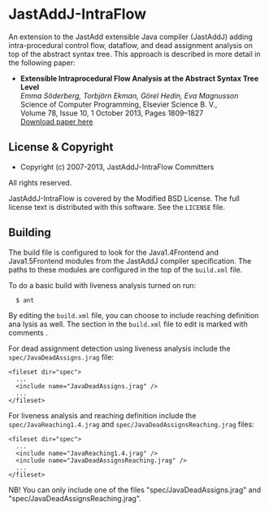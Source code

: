 JastAddJ-IntraFlow
==================

An extension to the JastAdd extensible Java compiler (JastAddJ) adding intra-procedural control flow, dataflow, and dead assignment analysis on top of the abstract syntax tree. This approach is described in more detail in the following paper:

 * __Extensible Intraprocedural Flow Analysis at the Abstract Syntax Tree Level__  
   _Emma Söderberg, Torbjörn Ekman, Görel Hedin, Eva Magnusson_   
   Science of Computer Programming, Elsevier Science B. V.,  
   Volume 78, Issue 10, 1 October 2013, Pages 1809–1827  
   [Download paper here](http://dx.doi.org/10.1016/j.scico.2012.02.002)

License & Copyright
-------------------

 * Copyright (c) 2007-2013, JastAddJ-IntraFlow Committers

All rights reserved.

JastAddJ-IntraFlow is covered by the Modified BSD License. 
The full license text is distributed with this software. 
See the `LICENSE` file.

Building
--------

The build file is configured to look for the Java1.4Frontend and Java1.5Frontend
 modules from the JastAddJ compiler specification. The paths to these modules are configured in the top of the `build.xml` file. 

To do a basic build with liveness analysis turned on run:

      $ ant 

By editing the `build.xml` file, you can choose to include reaching definition ana
lysis as well. The section in the `build.xml` file to edit is marked with comments
. 

For dead assignment detection using liveness analysis include the `spec/JavaDeadAssigns.jrag` file:

    <fileset dir="spec">
      ...
      <include name="JavaDeadAssigns.jrag" />
      ...
    </fileset>

For liveness analysis and reaching definition include the `spec/JavaReaching1.4.jrag` and `spec/JavaDeadAssignsReaching.jrag` files:

    <fileset dir="spec">
      ...
      <include name="JavaReaching1.4.jrag" />
      <include name="JavaDeadAssignsReaching.jrag" />
      ...
    </fileset>

NB! You can only include one of the files "spec/JavaDeadAssigns.jrag" and "spec/JavaDeadAssignsReaching.jrag".

